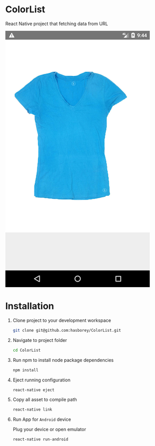 # ColorList
React Native project that fetching data from URL

![android-color-list](assets/Screenshot/app.png "Loaded image")

# Installation

1. Clone project to your development workspace

    ```bash
    git clone git@github.com:hasborey/ColorList.git
    ```

2. Navigate to project folder

    ```bash
    cd ColorList
    ```
    
3. Run npm to install node package dependencies

    ```bash
    npm install
    ```

4. Eject running configuration

    ```bash
    react-native eject
    ```

5. Copy all asset to compile path

    ```bash
    react-native link
    ```

6. Run App for `Android` device

    Plug your device or open emulator

    ```bash
    react-native run-android
    ```

